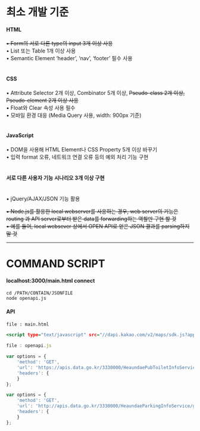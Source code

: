 <h1> 최소 개발 기준 </h1>

<h4>HTML</h4>

~~• Form의 서로 다른 type의 input 3개 이상 사용~~<br>
• List 또는 Table 1개 이상 사용<br>
• Semantic Element ‘header’, ‘nav’, ‘footer’ 필수 사용<br><br>

<h4>CSS</h4>

▪ Attribute Selector 2개 이상, Combinator 5개 이상, ~~Pseudo-class 2개 이상, Pseudo-element 2개 이상 사용~~<br>
▪ Float와 Clear 속성 사용 필수<br>
▪ 모바일 환경 대응 (Media Query 사용, width: 900px 기준)<br><br>

<h4>JavaScript</h4>

• DOM을 사용해 HTML Element나 CSS Property 5개 이상 바꾸기<br>
• 입력 format 오류, 네트워크 연결 오류 등의 예외 처리 기능 구현<br><br>

<h4>서로 다른 사용자 기능 시나리오 3개 이상 구현</h4><br>
▪ jQuery/AJAX/JSON 기능 활용

~~▪ Node.js를 활용한 local webserver를 사용하는 경우, web server의 기능은 routing 과
API server로부터 받은 data를 forwarding하는 역할만 구현 할 것<br>
• 예를 들어, local websever 상에서 OPEN API로 얻은 JSON 결과를 parsing하지 말 것~~<br>

---

<h1> COMMAND SCRIPT </h1>
<h4> localhost:3000/main.html connect </h4>

```
cd /PATH/CONTAIN/JSONFILE
node openapi.js
```

<h4> API </h4>

```html:main.html
file : main.html

<script type="text/javascript" src="//dapi.kakao.com/v2/maps/sdk.js?appkey=키입력&libraries=services,clusterer,drawing">
```

```javascript:openapi.js
file : openapi.js

var options = {
    'method': 'GET',
    'url': 'https://apis.data.go.kr/3330000/HeaundaePubToiletInfoService/getPubToiletList?serviceKey=키입력&pageNo=1&numOfRows=500&resultType=json',
    'headers': {
    }
};

var options = {
    'method': 'GET',
    'url': 'http://apis.data.go.kr/3330000/HeaundaeParkingInfoService/getParkingLotList?serviceKey=키입력&pageNo=1&numOfRows=500&resultType=json',
    'headers': {
    }
};
```

